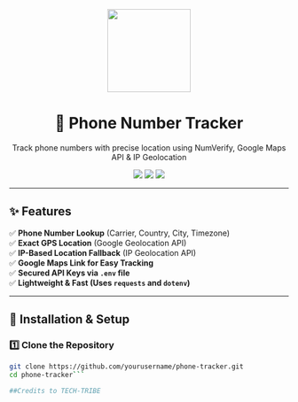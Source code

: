 <div align="center">
  <img src="https://media.giphy.com/media/j6ZK7Dan4P2fK/giphy.gif" width="150px">
  <h1>📍 Phone Number Tracker</h1>
  <p>Track phone numbers with precise location using NumVerify, Google Maps API & IP Geolocation</p>

  <img src="https://img.shields.io/badge/Python-3.10-blue?style=for-the-badge">
  <img src="https://img.shields.io/badge/License-MIT-green?style=for-the-badge">
  <img src="https://img.shields.io/badge/Status-Active-brightgreen?style=for-the-badge">
</div>

---

## ✨ **Features**
✅ **Phone Number Lookup** (Carrier, Country, City, Timezone)  
✅ **Exact GPS Location** (Google Geolocation API)  
✅ **IP-Based Location Fallback** (IP Geolocation API)  
✅ **Google Maps Link for Easy Tracking**  
✅ **Secured API Keys via `.env` file**  
✅ **Lightweight & Fast (Uses `requests` and `dotenv`)**  

---

## 🚀 **Installation & Setup**
### 1️⃣ **Clone the Repository**
```bash
git clone https://github.com/yourusername/phone-tracker.git
cd phone-tracker```

##Credits to TECH-TRIBE 
